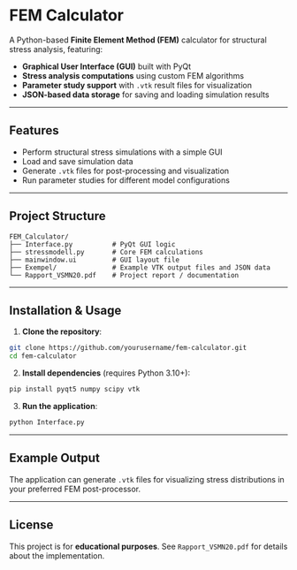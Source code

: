 # FEM Calculator

A Python-based **Finite Element Method (FEM)** calculator for structural stress analysis, featuring:

- **Graphical User Interface (GUI)** built with PyQt
- **Stress analysis computations** using custom FEM algorithms
- **Parameter study support** with `.vtk` result files for visualization
- **JSON-based data storage** for saving and loading simulation results

---

## Features

- Perform structural stress simulations with a simple GUI
- Load and save simulation data
- Generate `.vtk` files for post-processing and visualization
- Run parameter studies for different model configurations

---

## Project Structure

```
FEM_Calculator/
├── Interface.py          # PyQt GUI logic
├── stressmodell.py       # Core FEM calculations
├── mainwindow.ui         # GUI layout file
├── Exempel/              # Example VTK output files and JSON data
└── Rapport_VSMN20.pdf    # Project report / documentation
```

---

## Installation & Usage

1. **Clone the repository**:

```bash
git clone https://github.com/yourusername/fem-calculator.git
cd fem-calculator
```

2. **Install dependencies** (requires Python 3.10+):

```bash
pip install pyqt5 numpy scipy vtk
```

3. **Run the application**:

```bash
python Interface.py
```

---

## Example Output

The application can generate `.vtk` files for visualizing stress distributions in your preferred FEM post-processor.

---

## License

This project is for **educational purposes**. See `Rapport_VSMN20.pdf` for details about the implementation.
